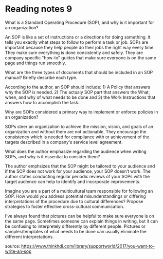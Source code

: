 # Reading notes 9

What is a Standard Operating Procedure (SOP), and why is it important for an organization?

An SOP is like a set of instructions or a directions for doing something. It tells you exactly what steps to follow to perform a task or job. SOPs are important because they help people do their jobs the right way every time. They make sure everything is done consistently and safely. They are company specific "how-to" guides that make sure everyone is on the same page and things run smoothly.

What are the three types of documents that should be included in an SOP manual? Briefly describe each type.

According to the author, an SOP should include: 1) A Policy that answers why the SOP is needed. 2) The actualy SOP part that answers the What, when, and why of what needs to be done and 3) the Work Instructions that answers how to accomplish the task. 

Why are SOPs considered a primary way to implement or enforce policies in an organization?

SOPs steer an organization to achieve the mission, vision, and goals of an organization and without them are not actionable. They encourage the consistency which is needed for compliance with or achievement of the targets described in a company's service level agreement.

What does the author emphasize regarding the audience when writing SOPs, and why is it essential to consider them?

The author emphsizes that the SOP might be tailored to your audience and if the SOP does not work for your audience, your SOP doesn’t work. The author states conducting regular periodic reviews of your SOPs with the target audience can help to identify and incorporate improvements.

Imagine you are a part of a multicultural team responsible for following an SOP. How would you address potential misunderstandings or differing interpretations of the procedure due to cultural differences? Propose strategies to foster effective cross-cultural communication.

I've always found that pictures can be helpful to make sure everyone is on the same page.  Sometimes someone can explain things in writing, but it can be confusing to interpretely differently by different people. Pictures or samples/templates of what needs to be done can usually eliminate the different interpretations. 

source: https://www.thinkhdi.com/library/supportworld/2017/you-want-to-write-an-sop